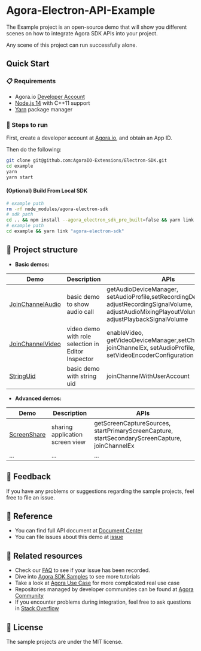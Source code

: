 # Agora-Electron-API-Example

The Example project is an open-source demo that will show you different scenes on how to integrate Agora SDK APIs into your project.

Any scene of this project can run successfully alone.

## Quick Start

### 📋 Requirements

- Agora.io [Developer Account](https://dashboard.agora.io/signin/)
- [Node.js 14](https://nodejs.org/en/download/) with C++11 support
- [Yarn](https://yarnpkg.com/) package manager

### 🎉 Steps to run

First, create a developer account at [Agora.io](https://dashboard.agora.io/signin/), and obtain an App ID.

Then do the following:

```bash
git clone git@github.com:AgoraIO-Extensions/Electron-SDK.git
cd example
yarn
yarn start
```

#### (Optional) Build From Local SDK

```bash
# example path
rm -rf node_modules/agora-electron-sdk
# sdk path
cd .. && npm install --agora_electron_sdk_pre_built=false && yarn link
# example path
cd example && yarn link "agora-electron-sdk"
```

## 📖 Project structure

- **Basic demos:**

| Demo                                                                         | Description                                        | APIs                                                                                                                                               |
| ---------------------------------------------------------------------------- | -------------------------------------------------- | -------------------------------------------------------------------------------------------------------------------------------------------------- |
| [JoinChannelAudio](src/renderer/examples/basic/JoinChannelAudio/JoinChannelAudio.tsx) | basic demo to show audio call                      | getAudioDeviceManager, setAudioProfile,setRecordingDevice, adjustRecordingSignalVolume, adjustAudioMixingPlayoutVolume, adjustPlaybackSignalVolume |
| [JoinChannelVideo](src/renderer/examples/basic/JoinChannelVideo/JoinChannelVideo.tsx) | video demo with role selection in Editor Inspector | enableVideo, getVideoDeviceManager,setChannelProfile, joinChannelEx, setAudioProfile, setVideoEncoderConfiguration                                 |
| [StringUid](src/renderer/examples/basic/StringUid/StringUid.tsx)               | basic demo with string uid                         | joinChannelWithUserAccount                                                                                                                         |

- **Advanced demos:**

| Demo                                                                                                                                                                   | Description                     | APIs                                                                                           |
| ---------------------------------------------------------------------------------------------------------------------------------------------------------------------- | ------------------------------- | ---------------------------------------------------------------------------------------------- |
| [ScreenShare](./src/renderer/examples/advanced/ScreenShare/ScreenShare.tsx) | sharing application screen view | getScreenCaptureSources, startPrimaryScreenCapture, startSecondaryScreenCapture, joinChannelEx |
| ...                                                                                                                                                                    | ...                             | ...                                                                                            |

## 👏 Feedback

If you have any problems or suggestions regarding the sample projects, feel free to file an issue.

## 🚀 Reference

- You can find full API document at [Document Center](https://docs.agora.io/en/Video/API%20Reference/electron/index.html)
- You can file issues about this demo at [issue](https://github.com/AgoraIO-Extensions/Electron-SDK/issues)

## 🚀 Related resources

- Check our [FAQ](https://docs.agora.io/en/faq) to see if your issue has been recorded.
- Dive into [Agora SDK Samples](https://github.com/AgoraIO) to see more tutorials
- Take a look at [Agora Use Case](https://github.com/AgoraIO-usecase) for more complicated real use case
- Repositories managed by developer communities can be found at [Agora Community](https://github.com/AgoraIO-Community)
- If you encounter problems during integration, feel free to ask questions in [Stack Overflow](https://stackoverflow.com/questions/tagged/agora.io)

## 📄 License

The sample projects are under the MIT license.
